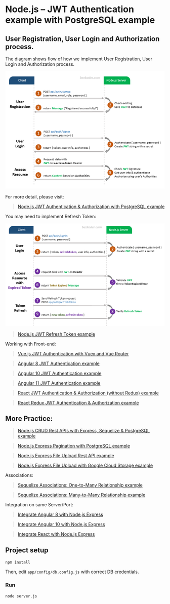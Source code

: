 # Node.js – JWT Authentication example with PostgreSQL example

## User Registration, User Login and Authorization process.
The diagram shows flow of how we implement User Registration, User Login and Authorization process.

![jwt-token-authentication-node-js-example-flow](jwt-token-authentication-node-js-example-flow.png)

For more detail, please visit:
> [Node.js JWT Authentication & Authorization with PostgreSQL example](https://bezkoder.com/node-js-jwt-authentication-postgresql/)

You may need to implement Refresh Token:

![jwt-refresh-token-node-js-example-flow](jwt-refresh-token-node-js-example-flow.png)

> [Node.js JWT Refresh Token example](https://bezkoder.com/jwt-refresh-token-node-js/)

Working with Front-end:
> [Vue.js JWT Authentication with Vuex and Vue Router](https://bezkoder.com/jwt-vue-vuex-authentication/)

> [Angular 8 JWT Authentication example](https://bezkoder.com/angular-jwt-authentication/)

> [Angular 10 JWT Authentication example](https://bezkoder.com/angular-10-jwt-auth/)

> [Angular 11 JWT Authentication example](https://bezkoder.com/angular-11-jwt-auth/)

> [React JWT Authentication & Authorization (without Redux) example](https://bezkoder.com/react-jwt-auth/)

> [React Redux JWT Authentication & Authorization example](https://bezkoder.com/react-redux-jwt-auth/)

## More Practice:
> [Node.js CRUD Rest APIs with Express, Sequelize & PostgreSQL example](https://bezkoder.com/node-express-sequelize-postgresql/)

> [Node.js Express Pagination with PostgreSQL example](https://bezkoder.com/node-js-pagination-postgresql/)

> [Node.js Express File Upload Rest API example](https://bezkoder.com/node-js-express-file-upload/)

> [Node.js Express File Upload with Google Cloud Storage example](https://bezkoder.com/google-cloud-storage-nodejs-upload-file/)

Associations:
> [Sequelize Associations: One-to-Many Relationship example](https://bezkoder.com/sequelize-associate-one-to-many/)

> [Sequelize Associations: Many-to-Many Relationship example](https://bezkoder.com/sequelize-associate-many-to-many/)

Integration on same Server/Port:
> [Integrate Angular 8 with Node.js Express](https://bezkoder.com/integrate-angular-8-node-js/)

> [Integrate Angular 10 with Node.js Express](https://bezkoder.com/integrate-angular-10-node-js/)

> [Integrate React with Node.js Express](https://bezkoder.com/integrate-react-express-same-server-port/)

## Project setup
```
npm install
```

Then, edit `app/config/db.config.js` with correct DB credentials.

### Run
```
node server.js
```
